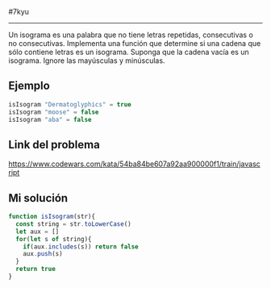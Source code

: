 #7kyu 
___
Un isograma es una palabra que no tiene letras repetidas, consecutivas o no consecutivas. Implementa una función que determine si una cadena que sólo contiene letras es un isograma. Suponga que la cadena vacía es un isograma. Ignore las mayúsculas y minúsculas.

## Ejemplo

```js
isIsogram "Dermatoglyphics" = true
isIsogram "moose" = false
isIsogram "aba" = false
```

## Link del problema

https://www.codewars.com/kata/54ba84be607a92aa900000f1/train/javascript

## Mi solución

```js
function isIsogram(str){
  const string = str.toLowerCase()
  let aux = []
  for(let s of string){
    if(aux.includes(s)) return false
    aux.push(s)
  }
  return true
}
```
